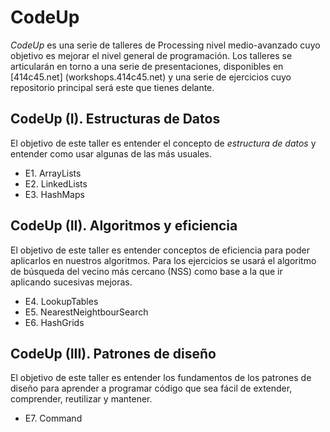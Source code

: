 # CodeUp
_CodeUp_ es una serie de talleres de Processing nivel medio-avanzado cuyo objetivo es mejorar el nivel general de programación. Los talleres se articularán en torno a una serie de presentaciones, disponibles en [414c45.net] (workshops.414c45.net) y una serie de ejercicios cuyo repositorio principal será este que tienes delante.

## CodeUp (I). Estructuras de Datos

El objetivo de este taller es entender el concepto de _estructura de datos_ y entender como usar algunas de las más usuales. 

* E1. ArrayLists
* E2. LinkedLists
* E3. HashMaps

## CodeUp (II). Algoritmos y eficiencia

El objetivo de este taller es entender conceptos de eficiencia para poder aplicarlos en nuestros algoritmos. Para los ejercicios se usará el algoritmo de búsqueda del vecino más cercano (NSS) como base a la que ir aplicando sucesivas mejoras. 

* E4. LookupTables
* E5. NearestNeightbourSearch
* E6. HashGrids

## CodeUp (III). Patrones de diseño

El objetivo de este taller es entender los fundamentos de los patrones de diseño para aprender a programar código que sea fácil de extender, comprender, reutilizar y mantener. 

* E7. Command

